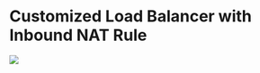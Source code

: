 # Customized Load Balancer with Inbound NAT Rule

<a href="https://portal.azure.com/#create/Microsoft.Template/uri/https%3A%2F%2Fraw.githubusercontent.com%2Fbingosummer%2Fazure-quickstart-templates%2Fcreate-customized-loadbalancer%2Fcreate-customized-loadbalancer%2Fazuredeploy.json" target="_blank">
    <img src="http://azuredeploy.net/deploybutton.png"/>
</a>
